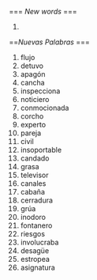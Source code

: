 === *New words* ===

1. 

==*Nuevas Palabras* ===

1. flujo
2. detuvo
3. apagón
4. cancha 
5. inspecciona
6. noticiero
7. conmocionada
8. corcho
9. experto
10. pareja
11. civil
12. insoportable
13. candado
14. grasa
15. televisor
16. canales
17. cabaña
18. cerradura
19. grúa
20. inodoro
21. fontanero
22. riesgos
23. involucraba
24. desagüe
25. estropea
26. asignatura 

